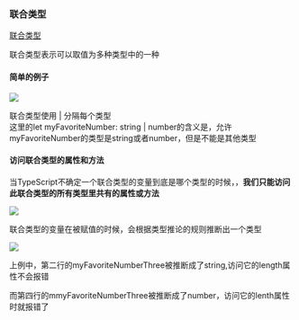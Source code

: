### 联合类型
[联合类型](http://ts.xcatliu.com/basics/union-types.html)
<p>联合类型表示可以取值为多种类型中的一种</p>

#### 简单的例子
<img src="@assets/ts/lianheleixing.png"/>

<p>联合类型使用 | 分隔每个类型<br/>这里的let myFavoriteNumber: string | number的含义是，允许myFavoriteNumber的类型是string或者number，但是不能是其他类型</p>

#### 访问联合类型的属性和方法
<p>当TypeScript不确定一个联合类型的变量到底是哪个类型的时候，，<b>我们只能访问此联合类型的所有类型里共有的属性或方法</b></p>

<img src="@assets/ts/lianheleixingtwo.png"/>

<p>联合类型的变量在被赋值的时候，会根据类型推论的规则推断出一个类型</p>
<img src="@assets/ts/lianheleixingtuiduan.png"/>

<p>上例中，第二行的myFavoriteNumberThree被推断成了string,访问它的length属性不会报错</p>
<p>而第四行的mmyFavoriteNumberThree被推断成了number，访问它的lenth属性时就报错了</p>